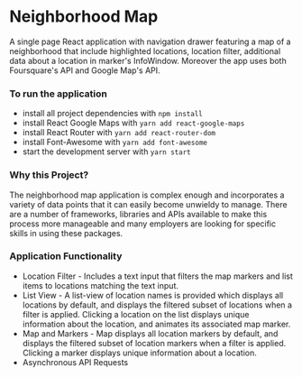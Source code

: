 # Neighborhood Map
A single page React application with navigation drawer featuring a map of a neighborhood that include highlighted locations, location filter, additional data about a location in marker's InfoWindow. Moreover the app uses both Foursquare's API and Google Map's API.


### To run the application
* install all project dependencies with `npm install`
* install React Google Maps with `yarn add react-google-maps`
* install React Router with `yarn add react-router-dom`
* install Font-Awesome with `yarn add font-awesome`
* start the development server with `yarn start`


### Why this Project?
The neighborhood map application is complex enough and incorporates a variety of data points that it can easily become unwieldy to manage. There are a number of frameworks, libraries and APIs available to make this process more manageable and many employers are looking for specific skills in using these packages.


### Application Functionality
* Location Filter - Includes a text input that filters the map markers and list items to locations matching the text input.
* List View - A list-view of location names is provided which displays all locations by default, and displays the filtered subset of locations when a filter is applied. Clicking a location on the list displays unique information about the location, and animates its associated map marker.
* Map and Markers - Map displays all location markers by default, and displays the filtered subset of location markers when a filter is applied. Clicking a marker displays unique information about a location.
* Asynchronous API Requests



